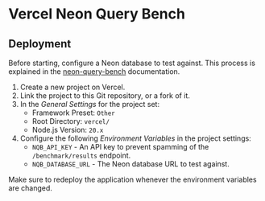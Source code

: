 # Vercel Neon Query Bench

## Deployment

Before starting, configure a Neon database to test against. This process is
explained in the [neon-query-bench](https://github.com/evanshortiss/neon-query-bench)
documentation.

1. Create a new project on Vercel.
1. Link the project to this Git repository, or a fork of it.
1. In the _General Settings_ for the project set:
    * Framework Preset: `Other`
    * Root Directory: `vercel/`
    * Node.js Version: `20.x`
1. Configure the following _Environment Variables_ in the project settings:
    * `NQB_API_KEY` - An API key to prevent spamming of the `/benchmark/results` endpoint.
    * `NQB_DATABASE_URL` - The Neon database URL to test against.

Make sure to redeploy the application whenever the environment variables are
changed.
